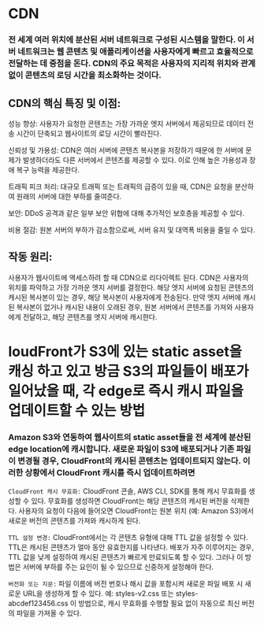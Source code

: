 # CDN
### 전 세계 여러 위치에 분산된 서버 네트워크로 구성된 시스템을 말한다. 이 서버 네트워크는 웹 콘텐츠 및 애플리케이션을 사용자에게 빠르고 효율적으로 전달하는 데 중점을 돈다. CDN의 주요 목적은 사용자의 지리적 위치와 관계없이 콘텐츠의 로딩 시간을 최소화하는 것이다.

## CDN의 핵심 특징 및 이점:

성능 향상: 사용자가 요청한 콘텐츠는 가장 가까운 엣지 서버에서 제공되므로 데이터 전송 시간이 단축되고 웹사이트의 로딩 시간이 빨라진다.

신뢰성 및 가용성: CDN은 여러 서버에 콘텐츠 복사본을 저장하기 때문에 한 서버에 문제가 발생하더라도 다른 서버에서 콘텐츠를 제공할 수 있다. 이로 인해 높은 가용성과 장애 복구 능력을 제공한다.

트래픽 피크 처리: 대규모 트래픽 또는 트래픽의 급증이 있을 때, CDN은 요청을 분산하여 원래의 서버에 대한 부하를 줄여준다.

보안: DDoS 공격과 같은 일부 보안 위협에 대해 추가적인 보호층을 제공할 수 있다.

비용 절감: 원본 서버의 부하가 감소함으로써, 서버 유지 및 대역폭 비용을 줄일 수 있다.

## 작동 원리:
사용자가 웹사이트에 액세스하려 할 때 CDN으로 리다이렉트 된다.
CDN은 사용자의 위치를 파악하고 가장 가까운 엣지 서버를 결정한다.
해당 엣지 서버에 요청된 콘텐츠의 캐시된 복사본이 있는 경우, 해당 복사본이 사용자에게 전송된다.
만약 엣지 서버에 캐시된 복사본이 없거나 캐시된 내용이 오래된 경우, 원본 서버에서 콘텐츠를 가져와 사용자에게 전달하고, 해당 콘텐츠를 엣지 서버에 캐시한다.

# loudFront가 S3에 있는 static asset을 캐싱 하고 있고 방금 S3의 파일들이 배포가 일어났을 때, 각 edge로 즉시 캐시 파일을 업데이트할 수 있는 방법
###  Amazon S3와 연동하여 웹사이트의 static asset들을 전 세계에 분산된 edge location에 캐시합니다. 새로운 파일이 S3에 배포되거나 기존 파일이 변경될 경우, CloudFront의 캐시된 콘텐츠는 업데이트되지 않는다. 이러한 상황에서 CloudFront 캐시를 즉시 업데이트하려면
```CloudFront 캐시 무효화:```
CloudFront 콘솔, AWS CLI, SDK를 통해 캐시 무효화를 생성할 수 있다.
무효화를 생성하면 CloudFront는 해당 콘텐츠의 캐시된 버전을 삭제한다.
사용자의 요청이 다음에 들어오면 CloudFront는 원본 위치 (예: Amazon S3)에서 새로운 버전의 콘텐츠를 가져와 캐시하게 된다.

```TTL 설정 변경:```
CloudFront에서는 각 콘텐츠 유형에 대해 TTL 값을 설정할 수 있다. TTL은 캐시된 콘텐츠가 얼마 동안 유효한지를 나타낸다.
배포가 자주 이루어지는 경우, TTL 값을 낮게 설정하여 캐시된 콘텐츠가 빠르게 만료되도록 할 수 있다. 그러나 이 방법은 서버에 부하를 주는 요인이 될 수 있으므로 신중하게 설정해야 한다.

```버전화 또는 지문:```
파일 이름에 버전 번호나 해시 값을 포함시켜 새로운 파일 배포 시 새로운 URL을 생성하게 할 수 있다.
예: styles-v2.css 또는 styles-abcdef123456.css
이 방법으로, 캐시 무효화를 수행할 필요 없이 자동으로 최신 버전의 파일을 가져올 수 있다.
